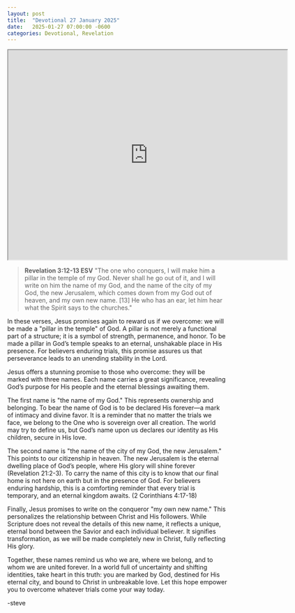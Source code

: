 ```yaml
---
layout: post
title:  "Devotional 27 January 2025"
date:   2025-01-27 07:00:00 -0600
categories: Devotional, Revelation
---
```

<iframe src="https://drive.google.com/file/d/1YOjcozUv2BrceUf3B-wGuhOvnk4rHX9C/preview" width="640" height="480" allow="autoplay"></iframe>


>**Revelation 3:12-13 ESV**
>"The one who conquers, I will make him a pillar in the temple of my God. Never shall he go out of it, and I will write on him the name of my God, and the name of the city of my God, the new Jerusalem, which comes down from my God out of heaven, and my own new name. [13] He who has an ear, let him hear what the Spirit says to the churches."

In these verses, Jesus promises again to reward us if we overcome: we will be made a "pillar in the temple" of God. A pillar is not merely a functional part of a structure; it is a symbol of strength, permanence, and honor. To be made a pillar in God’s temple speaks to an eternal, unshakable place in His presence. For believers enduring trials, this promise assures us that perseverance leads to an unending stability in the Lord.

Jesus offers a stunning promise to those who overcome: they will be marked with three names. Each name carries a great significance, revealing God’s purpose for His people and the eternal blessings awaiting them.

The first name is "the name of my God." This represents ownership and belonging. To bear the name of God is to be declared His forever—a mark of intimacy and divine favor. It is a reminder that no matter the trials we face, we belong to the One who is sovereign over all creation. The world may try to define us, but God’s name upon us declares our identity as His children, secure in His love.

The second name is "the name of the city of my God, the new Jerusalem." This points to our citizenship in heaven. The new Jerusalem is the eternal dwelling place of God’s people, where His glory will shine forever (Revelation 21:2-3). To carry the name of this city is to know that our final home is not here on earth but in the presence of God. For believers enduring hardship, this is a comforting reminder that every trial is temporary, and an eternal kingdom awaits. (2 Corinthians 4:17-18)

Finally, Jesus promises to write on the conqueror "my own new name." This personalizes the relationship between Christ and His followers. While Scripture does not reveal the details of this new name, it reflects a unique, eternal bond between the Savior and each individual believer. It signifies transformation, as we will be made completely new in Christ, fully reflecting His glory.

Together, these names remind us who we are, where we belong, and to whom we are united forever. In a world full of uncertainty and shifting identities, take heart in this truth: you are marked by God, destined for His eternal city, and bound to Christ in unbreakable love. Let this hope empower you to overcome whatever trials come your way today.

-steve


<script src="https://www.biblegateway.com/public/link-to-us/tooltips/bglinks.js" type="text/javascript"></script>
<script type="text/javascript">
BGLinks.version = "ESV";
BGLinks.linkVerses();
</script>
